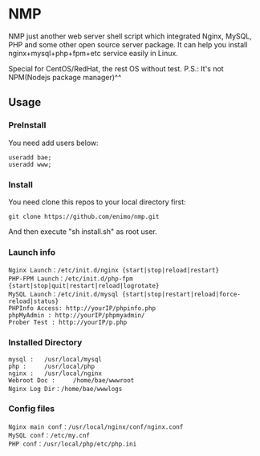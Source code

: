 # NMP

NMP just another web server shell script which integrated Nginx, MySQL, PHP and some other open source server package. It can help you install nginx+mysql+php+fpm+etc service easily in Linux.

Special for CentOS/RedHat, the rest OS without test. P.S.: It's not NPM(Nodejs package manager)^^



## Usage

### PreInstall

You need add users below:

```
useradd bae;
useradd www;
```

### Install

You need clone this repos to your local directory first:

```
git clone https://github.com/enimo/nmp.git
```
And then execute "sh install.sh" as root user.

### Launch info

```
Nginx Launch：/etc/init.d/nginx {start|stop|reload|restart}
PHP-FPM Launch：/etc/init.d/php-fpm {start|stop|quit|restart|reload|logrotate}
MySQL Launch：/etc/init.d/mysql {start|stop|restart|reload|force-reload|status}
PHPInfo Access: http://yourIP/phpinfo.php
phpMyAdmin : http://yourIP/phpmyadmin/
Prober Test : http://yourIP/p.php
```

### Installed Directory

```
mysql :   /usr/local/mysql
php :     /usr/local/php
nginx :   /usr/local/nginx
Webroot Doc :     /home/bae/wwwroot
Nginx Log Dir：/home/bae/wwwlogs
```

### Config files

```
Nginx main conf：/usr/local/nginx/conf/nginx.conf
MySQL conf：/etc/my.cnf
PHP conf：/usr/local/php/etc/php.ini
```
